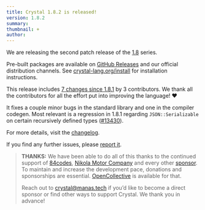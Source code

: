 ```yaml
---
title: Crystal 1.8.2 is released!
version: 1.8.2
summary:
thumbnail: +
author:
---
```


We are releasing the second patch release of the [1.8](/2023/04/14/1.8.0-released/) series.

Pre-built packages are available on [GitHub Releases](https://github.com/crystal-lang/crystal/releases/tag/1.8.2) and our official distribution channels.
See [crystal-lang.org/install](https://crystal-lang.org/install/) for installation instructions.

This release includes [7 changes since 1.8.1](https://github.com/crystal-lang/crystal/pulls?q=is%3Apr+milestone%3A1.8.2) by 3 contributors. We thank all the contributors for all the effort put into improving the language! ❤️

It fixes a couple minor bugs in the standard library and one in the compiler codegen.
Most relevant is a regression in 1.8.1 regarding `JSON::Serializable` on certain recursively defined types ([#13430](https://github.com/crystal-lang/crystal/pull/13430)).

For more details, visit the [changelog](https://github.com/crystal-lang/crystal/releases/tag/1.8.2).

If you find any further issues, please [report it](https://github.com/crystal-lang/crystal/issues/).

> **THANKS:**
> We have been able to do all of this thanks to the continued support of [84codes](https://www.84codes.com/), [Nikola Motor Company](https://nikolamotor.com/) and every other [sponsor](/sponsors). To maintain and increase the development pace, donations and sponsorships are essential. [OpenCollective](https://opencollective.com/crystal-lang) is available for that.
>
> Reach out to [crystal@manas.tech](mailto:crystal@manas.tech) if you’d like to become a direct sponsor or find other ways to support Crystal. We thank you in advance!
